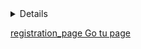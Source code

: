 
<details>
  <summury>
    Задания
  </summury>
  
  1 Создать страницу регистрации <br>
  2 Использовать препроцессоры <br>
  3 Добавлять эффекты наведения на все кнопки и ссылки <br>
  4 Добавлять плавность перехода при наведении на элементы <br>
  5  Адаптив создавать не нужно, только десктопную версию <br>
  
</details>

[registration_page  Go tu page](https://drain777.github.io/task_4/)
